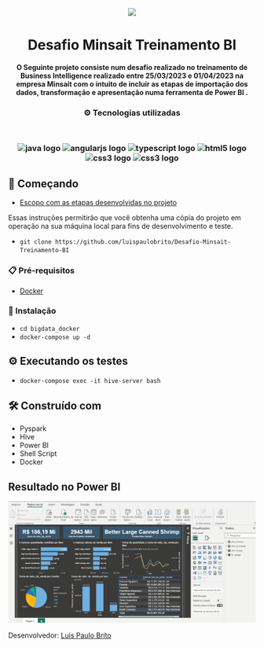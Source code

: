 <div align="center">
<img src="https://cdn.coodesh.com/companies/f44baa90-65bc-11ed-9234-a9b3679f5e3f/f44baa91-65bc-11ed-9234-a9b3679f5e3f.png" width="175px"> 
</div>
<h1 align="center">Desafio Minsait Treinamento BI</h1>
<h4 align="center">O Seguinte projeto consiste num desafio realizado no treinamento de Business Intelligence realizado entre 25/03/2023 e 01/04/2023 na empresa Minsait com o intuito de incluir as etapas de importação dos dados, transformação e apresentação numa ferramenta de Power BI .</h4>

<h3 align="center">
⚙️ Tecnologias utilizadas

<p>&nbsp;</p>
<div align="center">
  <img src="https://cdn.jsdelivr.net/gh/devicons/devicon/icons/docker/docker-original.svg" height="40" width="52" alt="java logo"  />
  <img src="https://cdn.jsdelivr.net/gh/devicons/devicon/icons/linux/linux-original.svg" height="40" width="52" alt="angularjs logo"  />
  <img src="https://cdn.jsdelivr.net/gh/devicons/devicon/icons/python/python-original.svg" height="40" width="52" alt="typescript logo"  />
  <img src="https://upload.wikimedia.org/wikipedia/commons/thumb/0/0e/Hadoop_logo.svg/2560px-Hadoop_logo.svg.png" height="40" width="142" alt="html5 logo"   />
  <img src="https://upload.wikimedia.org/wikipedia/commons/b/bb/Apache_Hive_logo.svg" height="40" width="52" alt="css3 logo"  />
  <img src="https://upload.wikimedia.org/wikipedia/commons/thumb/f/f3/Apache_Spark_logo.svg/1200px-Apache_Spark_logo.svg.png" height="40" width="52" alt="css3 logo"  />
</div>



## 🚀 Começando
- [Escopo com as etapas desenvolvidas no projeto](https://github.com/luispaulobrito/Desafio-Minsait-Treinamento-BI/tree/main/input/projeto-hive)

Essas instruções permitirão que você obtenha uma cópia do projeto em operação na sua máquina local para fins de desenvolvimento e teste.
- `git clone https://github.com/luispaulobrito/Desafio-Minsait-Treinamento-BI`

### 📋 Pré-requisitos
- [Docker](https://balta.io/blog/docker-instalacao-configuracao-e-primeiros-passos)

### 🔧 Instalação
- `cd bigdata_docker`
- `docker-compose up -d`

## ⚙️ Executando os testes
- `docker-compose exec -it hive-server bash`

## 🛠️ Construído com

* Pyspark
* Hive 
* Power BI
* Shell Script
* Docker

## Resultado no Power BI
![Resultado](https://github.com/luispaulobrito/Desafio-Minsait-Treinamento-BI/blob/main/assets/powerbi.gif)

Desenvolvedor:
[Luis Paulo Brito](https://github.com/luispaulobrito) 
